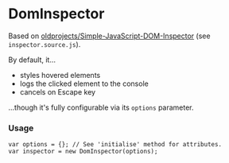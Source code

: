 # DomInspector

Based on [oldprojects/Simple-JavaScript-DOM-Inspector](https://github.com/oldprojects/Simple-JavaScript-DOM-Inspector) \(see `inspector.source.js`).

By default, it…

- styles hovered elements
- logs the clicked element to the console
- cancels on Escape key

…though it's fully configurable via its `options` parameter.

### Usage

    var options = {}; // See 'initialise' method for attributes.
    var inspector = new DomInspector(options);
